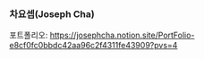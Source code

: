 ### 차요셉(Joseph Cha)

포트폴리오: https://josephcha.notion.site/PortFolio-e8cf0fc0bbdc42aa96c2f4311fe43909?pvs=4
